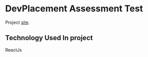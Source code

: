 # DevPlacement Assessment Test

Project [site](https://moyindevplacementassessment.netlify.app/).

## Technology Used In project

ReactJs

